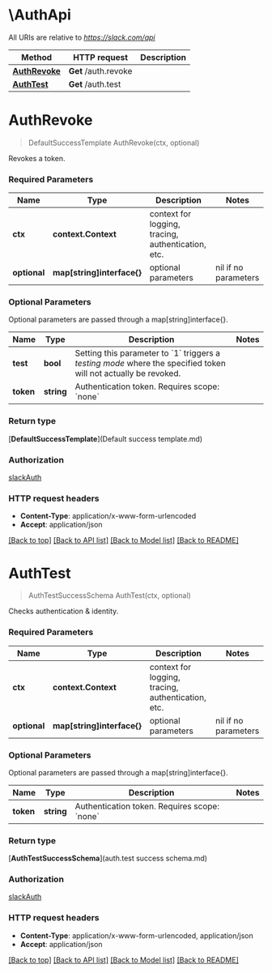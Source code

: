 # \AuthApi

All URIs are relative to *https://slack.com/api*

Method | HTTP request | Description
------------- | ------------- | -------------
[**AuthRevoke**](AuthApi.md#AuthRevoke) | **Get** /auth.revoke | 
[**AuthTest**](AuthApi.md#AuthTest) | **Get** /auth.test | 


# **AuthRevoke**
> DefaultSuccessTemplate AuthRevoke(ctx, optional)


Revokes a token.

### Required Parameters

Name | Type | Description  | Notes
------------- | ------------- | ------------- | -------------
 **ctx** | **context.Context** | context for logging, tracing, authentication, etc.
 **optional** | **map[string]interface{}** | optional parameters | nil if no parameters

### Optional Parameters
Optional parameters are passed through a map[string]interface{}.

Name | Type | Description  | Notes
------------- | ------------- | ------------- | -------------
 **test** | **bool**| Setting this parameter to &#x60;1&#x60; triggers a _testing mode_ where the specified token will not actually be revoked. | 
 **token** | **string**| Authentication token. Requires scope: &#x60;none&#x60; | 

### Return type

[**DefaultSuccessTemplate**](Default success template.md)

### Authorization

[slackAuth](../README.md#slackAuth)

### HTTP request headers

 - **Content-Type**: application/x-www-form-urlencoded
 - **Accept**: application/json

[[Back to top]](#) [[Back to API list]](../README.md#documentation-for-api-endpoints) [[Back to Model list]](../README.md#documentation-for-models) [[Back to README]](../README.md)

# **AuthTest**
> AuthTestSuccessSchema AuthTest(ctx, optional)


Checks authentication & identity.

### Required Parameters

Name | Type | Description  | Notes
------------- | ------------- | ------------- | -------------
 **ctx** | **context.Context** | context for logging, tracing, authentication, etc.
 **optional** | **map[string]interface{}** | optional parameters | nil if no parameters

### Optional Parameters
Optional parameters are passed through a map[string]interface{}.

Name | Type | Description  | Notes
------------- | ------------- | ------------- | -------------
 **token** | **string**| Authentication token. Requires scope: &#x60;none&#x60; | 

### Return type

[**AuthTestSuccessSchema**](auth.test success schema.md)

### Authorization

[slackAuth](../README.md#slackAuth)

### HTTP request headers

 - **Content-Type**: application/x-www-form-urlencoded, application/json
 - **Accept**: application/json

[[Back to top]](#) [[Back to API list]](../README.md#documentation-for-api-endpoints) [[Back to Model list]](../README.md#documentation-for-models) [[Back to README]](../README.md)

